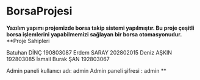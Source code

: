 # BorsaProjesi
**Yazılım yapımı projemizde borsa takip sistemi yapılmıştır. Bu proje çeşitli borsa işlemlerini yapabilmemizi sağlayan bir borsa otomasyonudur.**
**Proje Sahipleri


Batuhan DİNÇ       190803087
Erdem SARAY        202802015
Deniz AŞKIN        192803085
İsmail Burak ŞAN   192803067


Admin paneli kullanıcı adı: admin
Admin paneli şifresi : admin      **

